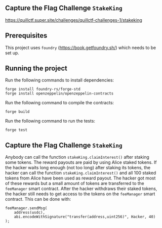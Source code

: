 ## Capture the Flag Challenge `StakeKing`

https://quillctf.super.site/challenges/quillctf-challenges-1/stakeking

## Prerequisites

This project uses `foundry` (https://book.getfoundry.sh/) which needs to be set up.

## Running the project

Run the following commands to install dependencies:
```
forge install foundry-rs/forge-std
forge install openzeppelin/openzeppelin-contracts
```

Run the following command to compile the contracts:
```
forge build
```

Run the following command to run the tests:
```
forge test
```

## Capture the Flag Challenge `StakeKing`
 
Anybody can call the function `stakeKing.claimInterest()` after staking some tokens. The reward payouts are paid by using Alice staked tokens. If the hacker waits long enough (not too long) after staking its tokens, the hacker can call the function `stakeKing.claimInterest()` and all 100 staked tokens from Alice have been used as reward payout. The hacker got most of these rewards but a small amount of tokens are transferred to the `feeManager` smart contract. After the hacker withdraws their staked tokens, the hacker still needs to get access to the tokens on the `feeManager` smart contract. This can be done with:

```
feeManager.sendMsg(
    address(usdc),
    abi.encodeWithSignature("transfer(address,uint256)", Hacker, 40)
);
```
